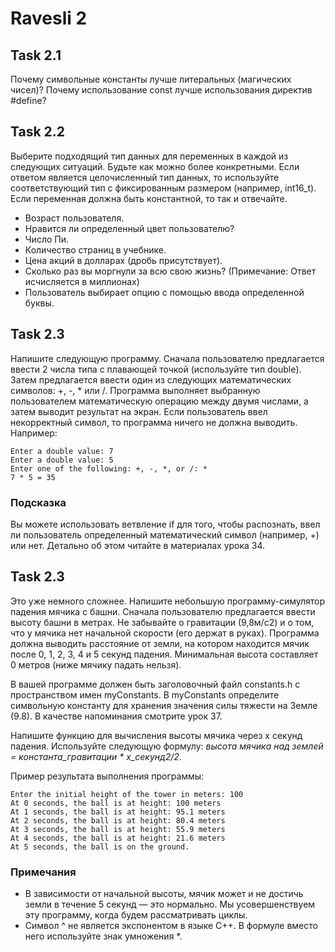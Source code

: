 # Ravesli 2

## Task 2.1
Почему символьные константы лучше литеральных (магических чисел)? Почему использование const лучше использования директив #define?

## Task 2.2
Выберите подходящий тип данных для переменных в каждой из следующих ситуаций. Будьте как можно более конкретными. Если ответом является целочисленный тип данных, то используйте соответствующий тип с фиксированным размером (например, int16_t). Если переменная должна быть константной, то так и отвечайте.

- Возраст пользователя.
- Нравится ли определенный цвет пользователю?
- Число Пи.
- Количество страниц в учебнике.
- Цена акций в долларах (дробь присутствует).
- Сколько раз вы моргнули за всю свою жизнь? (Примечание: Ответ исчисляется в миллионах)
- Пользователь выбирает опцию с помощью ввода определенной буквы.

## Task 2.3
Напишите следующую программу. Сначала пользователю предлагается ввести 2 числа типа с плавающей точкой (используйте тип double). Затем предлагается ввести один из следующих математических символов: +, -, * или /. Программа выполняет выбранную пользователем математическую операцию между двумя числами, а затем выводит результат на экран. Если пользователь ввел некорректный символ, то программа ничего не должна выводить. Например:
```
Enter a double value: 7
Enter a double value: 5
Enter one of the following: +, -, *, or /: *
7 * 5 = 35
```

### Подсказка
Вы можете использовать ветвление if для того, чтобы распознать, ввел ли пользователь определенный математический символ (например, +) или нет. Детально об этом читайте в материалах урока 34.

## Task 2.3
Это уже немного сложнее. Напишите небольшую программу-симулятор падения мячика с башни. Сначала пользователю предлагается ввести высоту башни в метрах. Не забывайте о гравитации (9,8м/с2) и о том, что у мячика нет начальной скорости (его держат в руках). Программа должна выводить расстояние от земли, на котором находится мячик после 0, 1, 2, 3, 4 и 5 секунд падения. Минимальная высота составляет 0 метров (ниже мячику падать нельзя).

В вашей программе должен быть заголовочный файл constants.h с пространством имен myConstants. В myConstants определите символьную константу для хранения значения силы тяжести на Земле (9.8). В качестве напоминания смотрите урок 37.

Напишите функцию для вычисления высоты мячика через х секунд падения. Используйте следующую формулу: *высота мячика над землей = константа_гравитации * x_секунд2/2*.

Пример результата выполнения программы:
```
Enter the initial height of the tower in meters: 100
At 0 seconds, the ball is at height: 100 meters
At 1 seconds, the ball is at height: 95.1 meters
At 2 seconds, the ball is at height: 80.4 meters
At 3 seconds, the ball is at height: 55.9 meters
At 4 seconds, the ball is at height: 21.6 meters
At 5 seconds, the ball is on the ground.
```

### Примечания
- В зависимости от начальной высоты, мячик может и не достичь земли в течение 5 секунд — это нормально. Мы усовершенствуем эту программу, когда будем рассматривать циклы.
- Символ ^ не является экспонентом в языке C++. В формуле вместо него используйте знак умножения *.

